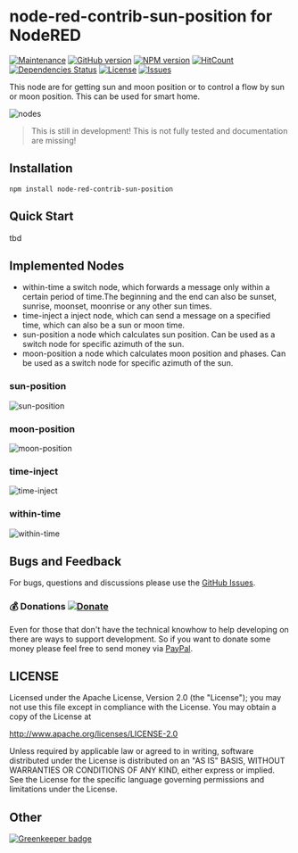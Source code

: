 # node-red-contrib-sun-position for NodeRED

[![Maintenance](https://img.shields.io/badge/Maintained%3F-yes-green.svg)](https://github.com/hypnos3/node-red-contrib-sun-position/graphs/commit-activity)
[![GitHub version](https://badge.fury.io/gh/Hypnos3%2Fnode-red-contrib-sun-position.svg)](https://github.com/hypnos3/node-red-contrib-sun-position)
[![NPM version](https://badge.fury.io/js/node-red-contrib-sun-position.svg)](http://badge.fury.io/js/node-red-contrib-sun-position)
[![HitCount](http://hits.dwyl.io/hypnos3/node-red-contrib-sun-position.svg)](http://hits.dwyl.io/hypnos3/node-red-contrib-sun-position)
[![Dependencies Status](https://david-dm.org/hypnos3/node-red-contrib-sun-position/status.svg)](https://david-dm.org/hypnos3/node-red-contrib-sun-position)
[![License](https://img.shields.io/badge/License-Apache%202.0-blue.svg)](https://opensource.org/licenses/Apache-2.0)
[![Issues](https://img.shields.io/github/issues/hypnos3/node-red-contrib-sun-position.svg?style=flat-square)](https://github.com/hypnos3/node-red-contrib-sun-position/issues)

<!-- [![JavaScript Style Guide](https://img.shields.io/badge/code_style-standard-brightgreen.svg)](https://standardjs.com) -->

This node are for getting sun and moon position or to control a flow by sun or moon position. This can be used for smart home.

![nodes](images/appearance1.png?raw=true)

> This is still in development!
> This is not fully tested and documentation are missing!

## Installation

`npm install node-red-contrib-sun-position`

## Quick Start

tbd

## Implemented Nodes

- within-time         a switch node, which forwards a message only within a certain period of time.The beginning and the end can also be sunset, sunrise, moonset, moonrise or any other sun times.
- time-inject         a inject node, which can send a message on a specified time, which can also be a sun or moon time.
- sun-position        a node which calculates sun position. Can be used as a switch node for specific azimuth of the sun.
- moon-position       a node which calculates moon position and phases. Can be used as a switch node for specific azimuth of the sun.

### sun-position

![sun-position](images/sun-position-settings.png?raw=true)

### moon-position

![moon-position](images/sun-position-settings.png?raw=true)

### time-inject

![time-inject](images/time-inject-settings.png?raw=true)

### within-time

![within-time](images/within-time-settings.png?raw=true)


## Bugs and Feedback

For bugs, questions and discussions please use the
[GitHub Issues](https://github.com/Hypnos3/node-red-contrib-sun-position/issues).

### :moneybag: Donations [![Donate](https://img.shields.io/badge/donate-PayPal-green.svg)](https://www.paypal.com/cgi-bin/webscr?cmd=_s-xclick&hosted_button_id=4PCF5YW5ASHBN)

Even for those that don't have the technical knowhow to help developing on there are ways to support development. So if you want to donate some money please feel free to send money via [PayPal](https://www.paypal.com/cgi-bin/webscr?cmd=_s-xclick&hosted_button_id=4PCF5YW5ASHBN).

## LICENSE

Licensed under the Apache License, Version 2.0 (the "License"); you may not use
this file except in compliance with the License. You may obtain a copy of the
License at

http://www.apache.org/licenses/LICENSE-2.0

Unless required by applicable law or agreed to in writing, software distributed
under the License is distributed on an "AS IS" BASIS, WITHOUT WARRANTIES OR
CONDITIONS OF ANY KIND, either express or implied. See the License for the
specific language governing permissions and limitations under the License.

## Other

[![Greenkeeper badge](https://badges.greenkeeper.io/Hypnos3/node-red-contrib-sun-position.svg)](https://greenkeeper.io/)

